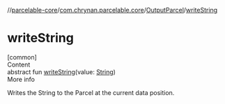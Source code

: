 //[parcelable-core](../../index.md)/[com.chrynan.parcelable.core](../index.md)/[OutputParcel](index.md)/[writeString](write-string.md)



# writeString  
[common]  
Content  
abstract fun [writeString](write-string.md)(value: [String](https://kotlinlang.org/api/latest/jvm/stdlib/kotlin/-string/index.html))  
More info  


Writes the String to the Parcel at the current data position.

  



